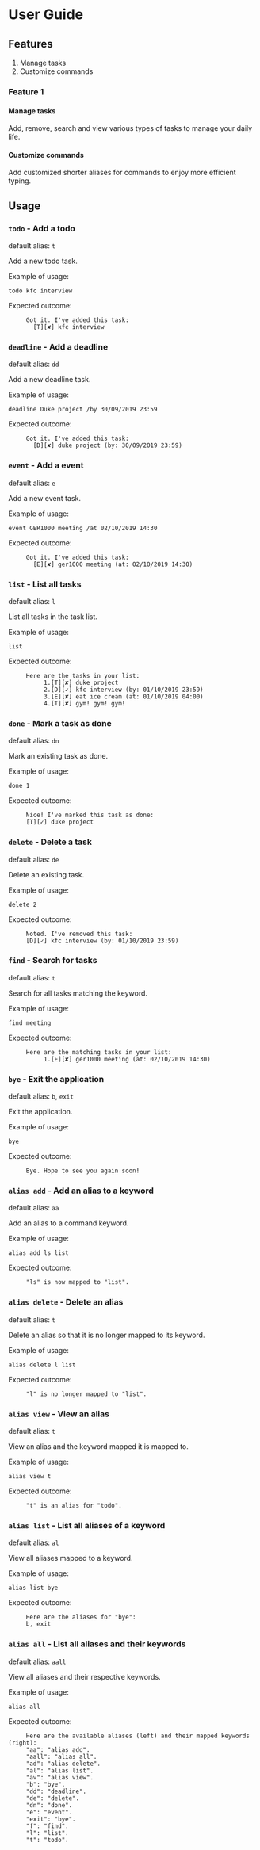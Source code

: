 # User Guide

## Features 
1. Manage tasks
2. Customize commands

### Feature 1 
#### Manage tasks
Add, remove, search and view various types of tasks to manage your daily life.

#### Customize commands
Add customized shorter aliases for commands to enjoy more efficient typing.

## Usage

### `todo` - Add a todo

default alias: `t`

Add a new todo task.

Example of usage: 

`todo kfc interview`

Expected outcome:

```
     Got it. I've added this task:
       [T][✘] kfc interview
```

### `deadline` - Add a deadline

default alias: `dd`

Add a new deadline task.

Example of usage: 

`deadline Duke project /by 30/09/2019 23:59`

Expected outcome:

```
     Got it. I've added this task:
       [D][✘] duke project (by: 30/09/2019 23:59)
```

### `event` - Add a event

default alias: `e`

Add a new event task.

Example of usage: 

`event GER1000 meeting /at 02/10/2019 14:30`

Expected outcome:

```
     Got it. I've added this task:
       [E][✘] ger1000 meeting (at: 02/10/2019 14:30)
```

### `list` - List all tasks

default alias: `l`

List all tasks in the task list.

Example of usage: 

`list`

Expected outcome:

```
     Here are the tasks in your list:
          1.[T][✘] duke project
          2.[D][✓] kfc interview (by: 01/10/2019 23:59)
          3.[E][✘] eat ice cream (at: 01/10/2019 04:00)
          4.[T][✘] gym! gym! gym!
```

### `done` - Mark a task as done

default alias: `dn`

Mark an existing task as done.

Example of usage: 

`done 1`

Expected outcome:

```
     Nice! I've marked this task as done:
     [T][✓] duke project
```

### `delete` - Delete a task

default alias: `de`

Delete an existing task.

Example of usage: 

`delete 2`

Expected outcome:

```
     Noted. I've removed this task:
     [D][✓] kfc interview (by: 01/10/2019 23:59)
```

### `find` - Search for tasks

default alias: `t`

Search for all tasks matching the keyword.

Example of usage: 

`find meeting`

Expected outcome:

```
     Here are the matching tasks in your list:
          1.[E][✘] ger1000 meeting (at: 02/10/2019 14:30)
```

### `bye` - Exit the application

default alias: `b`, `exit`

Exit the application.

Example of usage: 

`bye`

Expected outcome:

```
     Bye. Hope to see you again soon!
```

### `alias add` - Add an alias to a keyword

default alias: `aa`

Add an alias to a command keyword.

Example of usage: 

`alias add ls list`

Expected outcome:

```
     "ls" is now mapped to "list".
```

### `alias delete` - Delete an alias

default alias: `t`

Delete an alias so that it is no longer mapped to its keyword.

Example of usage: 

`alias delete l list`

Expected outcome:

```
     "l" is no longer mapped to "list".
```

### `alias view` - View an alias

default alias: `t`

View an alias and the keyword mapped it is mapped to.

Example of usage: 

`alias view t`

Expected outcome:

```
     "t" is an alias for "todo".
```

### `alias list` - List all aliases of a keyword

default alias: `al`

View all aliases mapped to a keyword.

Example of usage: 

`alias list bye`

Expected outcome:

```
     Here are the aliases for "bye":
     b, exit
```

### `alias all` - List all aliases and their keywords

default alias: `aall`

View all aliases and their respective keywords.

Example of usage: 

`alias all`

Expected outcome:

```
     Here are the available aliases (left) and their mapped keywords (right):
     "aa": "alias add".
     "aall": "alias all".
     "ad": "alias delete".
     "al": "alias list".
     "av": "alias view".
     "b": "bye".
     "dd": "deadline".
     "de": "delete".
     "dn": "done".
     "e": "event".
     "exit": "bye".
     "f": "find".
     "l": "list".
     "t": "todo".
```
